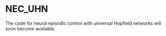 # NEC_UHN
The code for neural episodic control with universal Hopfield networks will soon become available.
